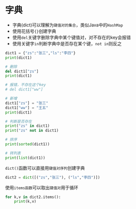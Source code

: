 # 字典

* 字典(dict)可以理解为`键值对的集合`，类似Java中的`HashMap`
* 使用花括号`{}`创建字典
* 使用`del`关键字删除字典中某个键值对，对不存在的key会报错
* 使用关键字`in`判断字典中是否存在某个键，`not in`则反之

```python
dict1 = {"zs":"张三","ls":"李四"}
print(dict1)

# 删除
del dict1["zs"]
print(dict1)

# 报错，不存在这个key
# del dict1["ww"]

# 新增
dict1["zs"] = "张三"
dict1["ww"] = "王五"
print(dict1)

# 判断是否存在
print("zs" in dict1)
print("zs" not in dict1)

# 排序
print(sorted(dict1))

# 转列表
print(list(dict1))
```

`dict()`函数可以直接用`键值对序列`创建字典

```python
dict2 = dict([("zs","张三"), ("ls","李四")])
```

使用`items函数`可以取出`键值对`用于循环

```python
for k,v in dict2.items():
    print(k,v)
```